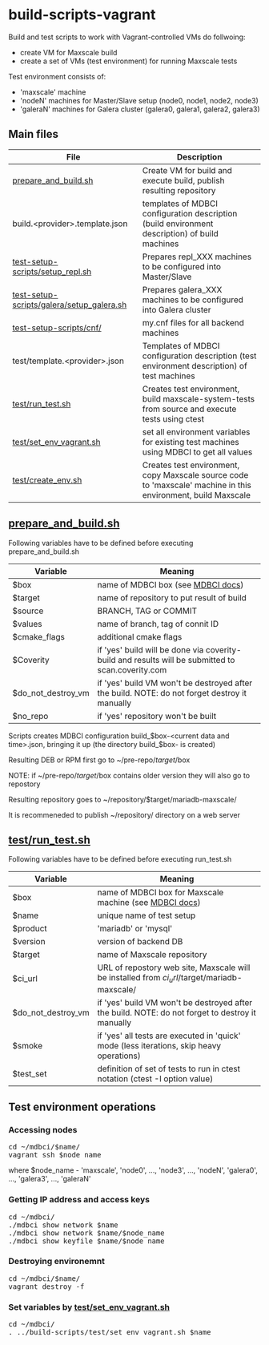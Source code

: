 # build-scripts-vagrant

Build and test scripts to work with Vagrant-controlled VMs do follwoing:
* create VM for Maxscale build
* create a set of VMs (test environment) for running Maxscale tests
 
Test environment consists of:
* 'maxscale' machine
* 'nodeN' machines for Master/Slave setup (node0, node1, node2, node3)
* 'galeraN' machines for Galera cluster (galera0, galera1, galera2, galera3)

## Main files

File|Description
----|-----------
[prepare_and_build.sh](prepare_and_build.sh)|Create VM for build and execute build, publish resulting repository
build.\<provider\>.template.json|templates of MDBCI configuration description (build environment description) of build machines|
[test-setup-scripts/setup_repl.sh](test-setup-scripts/setup_repl.sh)|Prepares repl_XXX machines to be configured into Master/Slave
[test-setup-scripts/galera/setup_galera.sh](test-setup-scripts/galera/setup_galera.sh)|Prepares galera_XXX machines to be configured into Galera cluster
[test-setup-scripts/cnf/](test-setup-scripts/cnf/)|my.cnf files for all backend machines
test/template.\<provider\>.json|Templates of MDBCI configuration description (test environment description) of test machines|
[test/run_test.sh](test/run_test.sh)|Creates test environment, build maxscale-system-tests from source and execute tests using ctest
[test/set_env_vagrant.sh](test/set_env_vagrant.sh)|set all environment variables for existing test machines using MDBCI to get all values
[test/create_env.sh](test/create_env.sh)|Creates test environment, copy Maxscale source code to 'maxscale' machine in this environment, build Maxscale

## [prepare_and_build.sh](prepare_and_build.sh)
Following variables have to be defined before executing prepare_and_build.sh

|Variable|Meaning|
|--------|--------|
|$box|name of MDBCI box (see [MDBCI docs](https://github.com/OSLL/mdbci#terminology))|
|$target|name of repository to put result of build|
|$source|BRANCH, TAG or COMMIT|
|$values|name of branch, tag of connit ID|
|$cmake_flags|additional cmake flags|
|$Coverity|if 'yes' build will be done via coverity-build and results will be submitted to scan.coverity.com|
|$do_not_destroy_vm|if 'yes' build VM won't be destroyed after the build. NOTE: do not forget destroy it manually|
|$no_repo|if 'yes' repository won't be built|

Scripts creates MDBCI configuration build_$box-<current data and time>.json, bringing it up (the directory build_$box-<current data and time> is created)

Resulting DEB or RPM first go to ~/pre-repo/$target/$box

NOTE: if ~/pre-repo/$target/$box contains older version they will also go to repostory

Resulting repository goes to ~/repository/$target/mariadb-maxscale/

It is recommeneded to publish ~/repository/ directory on a web server

## [test/run_test.sh](test/run_test.sh)
Following variables have to be defined before executing run_test.sh

|Variable|Meaning|
|--------|--------|
|$box|name of MDBCI box for Maxscale machine (see [MDBCI docs](https://github.com/OSLL/mdbci#terminology))|
|$name|unique name of test setup|
|$product|'mariadb' or 'mysql'|
|$version|version of backend DB|
|$target|name of Maxscale repository|
|$ci_url|URL of repostory web site, Maxscale will be installed from $ci_url/$target/mariadb-maxscale/
|$do_not_destroy_vm|if 'yes' build VM won't be destroyed after the build. NOTE: do not forget to destroy it manually|
|$smoke|if 'yes' all tests are executed in 'quick' mode (less iterations, skip heavy operations)|
|$test_set|definition of set of tests to run in ctest notation (ctest -I option value)|

## Test environment operations

### Accessing nodes
<pre>
cd ~/mdbci/$name/
vagrant ssh $node_name
</pre>

where $node_name - 'maxscale', 'node0', ..., 'node3', ..., 'nodeN', 'galera0', ..., 'galera3', ..., 'galeraN'

### Getting IP address and access keys
<pre>
cd ~/mdbci/
./mdbci show network $name
./mdbci show network $name/$node_name
./mdbci show keyfile $name/$node_name
</pre>

### Destroying environemnt
<pre>
cd ~/mdbci/$name/
vagrant destroy -f
</pre>

### Set variables by [test/set_env_vagrant.sh](test/set_env_vagrant.sh)
<pre>
cd ~/mdbci/
. ../build-scripts/test/set_env_vagrant.sh $name
</pre>

